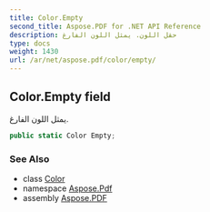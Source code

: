 ```yaml
---
title: Color.Empty
second_title: Aspose.PDF for .NET API Reference
description: حقل اللون. يمثل اللون الفارغ
type: docs
weight: 1430
url: /ar/net/aspose.pdf/color/empty/
---
```

## Color.Empty field

يمثل اللون الفارغ.

```csharp
public static Color Empty;
```

### See Also

* class [Color](../)
* namespace [Aspose.Pdf](../../../aspose.pdf/)
* assembly [Aspose.PDF](../../../)